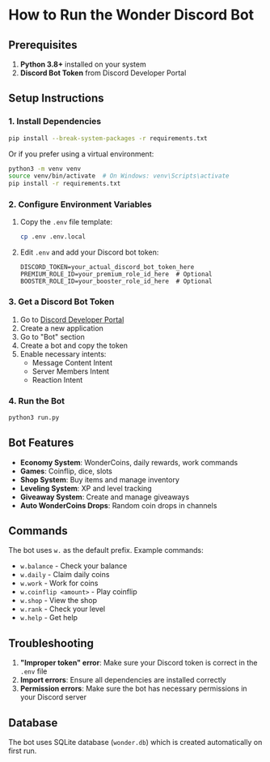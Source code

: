 # How to Run the Wonder Discord Bot

## Prerequisites

1. **Python 3.8+** installed on your system
2. **Discord Bot Token** from Discord Developer Portal

## Setup Instructions

### 1. Install Dependencies

```bash
pip install --break-system-packages -r requirements.txt
```

Or if you prefer using a virtual environment:

```bash
python3 -m venv venv
source venv/bin/activate  # On Windows: venv\Scripts\activate
pip install -r requirements.txt
```

### 2. Configure Environment Variables

1. Copy the `.env` file template:
   ```bash
   cp .env .env.local
   ```

2. Edit `.env` and add your Discord bot token:
   ```env
   DISCORD_TOKEN=your_actual_discord_bot_token_here
   PREMIUM_ROLE_ID=your_premium_role_id_here  # Optional
   BOOSTER_ROLE_ID=your_booster_role_id_here  # Optional
   ```

### 3. Get a Discord Bot Token

1. Go to [Discord Developer Portal](https://discord.com/developers/applications)
2. Create a new application
3. Go to "Bot" section
4. Create a bot and copy the token
5. Enable necessary intents:
   - Message Content Intent
   - Server Members Intent
   - Reaction Intent

### 4. Run the Bot

```bash
python3 run.py
```

## Bot Features

- **Economy System**: WonderCoins, daily rewards, work commands
- **Games**: Coinflip, dice, slots
- **Shop System**: Buy items and manage inventory
- **Leveling System**: XP and level tracking
- **Giveaway System**: Create and manage giveaways
- **Auto WonderCoins Drops**: Random coin drops in channels

## Commands

The bot uses `w.` as the default prefix. Example commands:

- `w.balance` - Check your balance
- `w.daily` - Claim daily coins
- `w.work` - Work for coins
- `w.coinflip <amount>` - Play coinflip
- `w.shop` - View the shop
- `w.rank` - Check your level
- `w.help` - Get help

## Troubleshooting

1. **"Improper token" error**: Make sure your Discord token is correct in the `.env` file
2. **Import errors**: Ensure all dependencies are installed correctly
3. **Permission errors**: Make sure the bot has necessary permissions in your Discord server

## Database

The bot uses SQLite database (`wonder.db`) which is created automatically on first run.